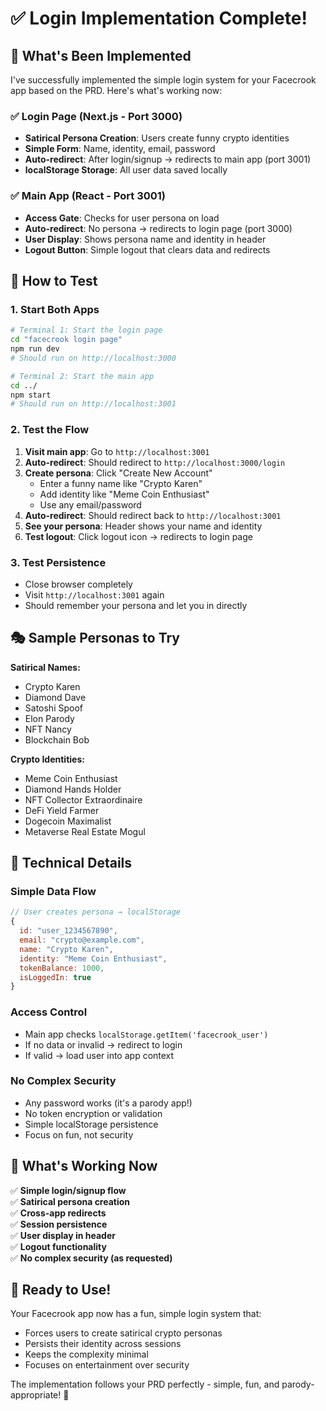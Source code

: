 # ✅ Login Implementation Complete!

## 🎉 What's Been Implemented

I've successfully implemented the simple login system for your Facecrook app based on the PRD. Here's what's working now:

### ✅ **Login Page (Next.js - Port 3000)**
- **Satirical Persona Creation**: Users create funny crypto identities
- **Simple Form**: Name, identity, email, password
- **Auto-redirect**: After login/signup → redirects to main app (port 3001)
- **localStorage Storage**: All user data saved locally

### ✅ **Main App (React - Port 3001)**  
- **Access Gate**: Checks for user persona on load
- **Auto-redirect**: No persona → redirects to login page (port 3000)
- **User Display**: Shows persona name and identity in header
- **Logout Button**: Simple logout that clears data and redirects

## 🚀 How to Test

### 1. **Start Both Apps**
```bash
# Terminal 1: Start the login page
cd "facecrook login page"
npm run dev
# Should run on http://localhost:3000

# Terminal 2: Start the main app
cd ../
npm start
# Should run on http://localhost:3001
```

### 2. **Test the Flow**
1. **Visit main app**: Go to `http://localhost:3001`
2. **Auto-redirect**: Should redirect to `http://localhost:3000/login`
3. **Create persona**: Click "Create New Account"
   - Enter a funny name like "Crypto Karen" 
   - Add identity like "Meme Coin Enthusiast"
   - Use any email/password
4. **Auto-redirect**: Should redirect back to `http://localhost:3001`
5. **See your persona**: Header shows your name and identity
6. **Test logout**: Click logout icon → redirects to login page

### 3. **Test Persistence**
- Close browser completely
- Visit `http://localhost:3001` again
- Should remember your persona and let you in directly

## 🎭 Sample Personas to Try

**Satirical Names:**
- Crypto Karen
- Diamond Dave
- Satoshi Spoof
- Elon Parody
- NFT Nancy
- Blockchain Bob

**Crypto Identities:**
- Meme Coin Enthusiast
- Diamond Hands Holder
- NFT Collector Extraordinaire
- DeFi Yield Farmer
- Dogecoin Maximalist
- Metaverse Real Estate Mogul

## 🔧 Technical Details

### **Simple Data Flow**
```javascript
// User creates persona → localStorage
{
  id: "user_1234567890",
  email: "crypto@example.com", 
  name: "Crypto Karen",
  identity: "Meme Coin Enthusiast",
  tokenBalance: 1000,
  isLoggedIn: true
}
```

### **Access Control**
- Main app checks `localStorage.getItem('facecrook_user')`
- If no data or invalid → redirect to login
- If valid → load user into app context

### **No Complex Security**
- Any password works (it's a parody app!)
- No token encryption or validation
- Simple localStorage persistence
- Focus on fun, not security

## 🎯 What's Working Now

✅ **Simple login/signup flow**  
✅ **Satirical persona creation**  
✅ **Cross-app redirects**  
✅ **Session persistence**  
✅ **User display in header**  
✅ **Logout functionality**  
✅ **No complex security (as requested)**

## 🎪 Ready to Use!

Your Facecrook app now has a fun, simple login system that:
- Forces users to create satirical crypto personas
- Persists their identity across sessions
- Keeps the complexity minimal
- Focuses on entertainment over security

The implementation follows your PRD perfectly - simple, fun, and parody-appropriate! 🚀 